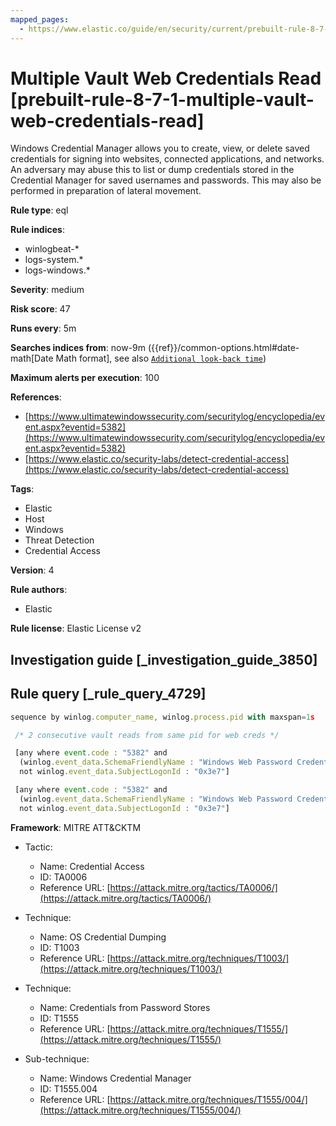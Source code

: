 ```yaml
---
mapped_pages:
  - https://www.elastic.co/guide/en/security/current/prebuilt-rule-8-7-1-multiple-vault-web-credentials-read.html
---
```


# Multiple Vault Web Credentials Read [prebuilt-rule-8-7-1-multiple-vault-web-credentials-read]

Windows Credential Manager allows you to create, view, or delete saved credentials for signing into websites, connected applications, and networks. An adversary may abuse this to list or dump credentials stored in the Credential Manager for saved usernames and passwords. This may also be performed in preparation of lateral movement.

**Rule type**: eql

**Rule indices**:

* winlogbeat-*
* logs-system.*
* logs-windows.*

**Severity**: medium

**Risk score**: 47

**Runs every**: 5m

**Searches indices from**: now-9m ({{ref}}/common-options.html#date-math[Date Math format], see also [`Additional look-back time`](docs-content://solutions/security/detect-and-alert/create-detection-rule.md#rule-schedule))

**Maximum alerts per execution**: 100

**References**:

* [https://www.ultimatewindowssecurity.com/securitylog/encyclopedia/event.aspx?eventid=5382](https://www.ultimatewindowssecurity.com/securitylog/encyclopedia/event.aspx?eventid=5382)
* [https://www.elastic.co/security-labs/detect-credential-access](https://www.elastic.co/security-labs/detect-credential-access)

**Tags**:

* Elastic
* Host
* Windows
* Threat Detection
* Credential Access

**Version**: 4

**Rule authors**:

* Elastic

**Rule license**: Elastic License v2

## Investigation guide [_investigation_guide_3850]



## Rule query [_rule_query_4729]

```js
sequence by winlog.computer_name, winlog.process.pid with maxspan=1s

 /* 2 consecutive vault reads from same pid for web creds */

 [any where event.code : "5382" and
  (winlog.event_data.SchemaFriendlyName : "Windows Web Password Credential" or winlog.event_data.Resource : "http*") and
  not winlog.event_data.SubjectLogonId : "0x3e7"]

 [any where event.code : "5382" and
  (winlog.event_data.SchemaFriendlyName : "Windows Web Password Credential" or winlog.event_data.Resource : "http*") and
  not winlog.event_data.SubjectLogonId : "0x3e7"]
```

**Framework**: MITRE ATT&CKTM

* Tactic:

    * Name: Credential Access
    * ID: TA0006
    * Reference URL: [https://attack.mitre.org/tactics/TA0006/](https://attack.mitre.org/tactics/TA0006/)

* Technique:

    * Name: OS Credential Dumping
    * ID: T1003
    * Reference URL: [https://attack.mitre.org/techniques/T1003/](https://attack.mitre.org/techniques/T1003/)

* Technique:

    * Name: Credentials from Password Stores
    * ID: T1555
    * Reference URL: [https://attack.mitre.org/techniques/T1555/](https://attack.mitre.org/techniques/T1555/)

* Sub-technique:

    * Name: Windows Credential Manager
    * ID: T1555.004
    * Reference URL: [https://attack.mitre.org/techniques/T1555/004/](https://attack.mitre.org/techniques/T1555/004/)



